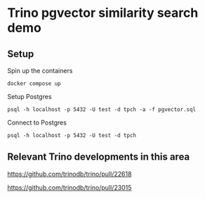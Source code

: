 Trino pgvector similarity search demo
=====================================

## Setup

Spin up the containers

```
docker compose up
```

Setup Postgres

```
psql -h localhost -p 5432 -U test -d tpch -a -f pgvector.sql
```

Connect to Postgres

```
psql -h localhost -p 5432 -U test -d tpch
```



## Relevant Trino developments in this area

https://github.com/trinodb/trino/pull/22618

https://github.com/trinodb/trino/pull/23015
